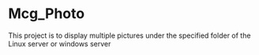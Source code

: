 # Mcg_Photo
This project is to display multiple pictures under the specified folder of the Linux server or windows server
